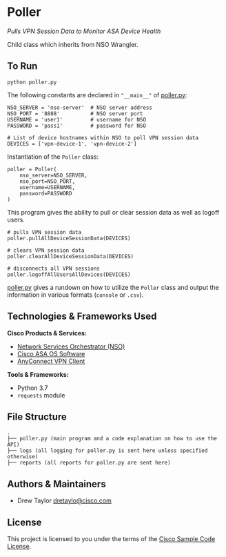 # Poller
*Pulls VPN Session Data to Monitor ASA Device Health*

Child class which inherits from NSO Wrangler.

## To Run
```
python poller.py
```

The following constants are declared in `"__main__"` of [poller.py](./poller.py):

```
NSO_SERVER = 'nso-server'  # NSO server address
NSO_PORT = '8888'          # NSO server port
USERNAME = 'user1'         # username for NSO
PASSWORD = 'pass1'         # password for NSO

# List of device hostnames within NSO to poll VPN session data
DEVICES = ['vpn-device-1', 'vpn-device-2']
```

Instantiation of the `Poller` class:

```
poller = Poller(
    nso_server=NSO_SERVER,
    nso_port=NSO_PORT,
    username=USERNAME,
    password=PASSWORD
)
```

This program gives the ability to pull or clear session data as well as logoff users.
```
# pulls VPN session data
poller.pullAllDeviceSessionData(DEVICES)

# clears VPN session data
poller.clearAllDeviceSessionData(DEVICES)

# disconnects all VPN sessions
poller.logoffAllUsersAllDevices(DEVICES)
```

[poller.py](./poller.py) gives a rundown on how to utilize the `Poller` class and output the information in various formats (`console` or `.csv`).

## Technologies & Frameworks Used

**Cisco Products & Services:**

- [Network Services Orchestrator (NSO)](https://developer.cisco.com/docs/nso/)
- [Cisco ASA OS Software](https://www.cisco.com/c/en/us/products/security/adaptive-security-appliance-asa-software/index.html)
- [AnyConnect VPN Client](https://www.cisco.com/c/en/us/products/security/anyconnect-secure-mobility-client/index.html)

**Tools & Frameworks:**

- Python 3.7
- `requests` module

## File Structure
```
.
├── poller.py (main program and a code explanation on how to use the API)
├── logs (all logging for poller.py is sent here unless specified otherwise)
├── reports (all reports for poller.py are sent here)
```

## Authors & Maintainers
- Drew Taylor <dretaylo@cisco.com>

## License
This project is licensed to you under the terms of the [Cisco Sample
Code License](./LICENSE).
